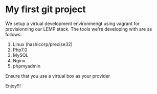 My first git project
====================
We setup a virtual development environmengt using vagrant for provisionning our LEMP stack.
The tools we're developing with are as follows:

1.	Linux (hashicorp/precise32)
2.	Php7.0
3.	MySQL
4.	Nginx
5.	phpmyadmin

Ensure that you use a virtual box as your provider

Enjoy!!!
